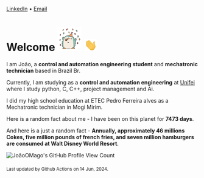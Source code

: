 [LinkedIn](https://www.linkedin.com/in/joão-pedro-gozzoli-b95641301/) &bull;
[Email](joaopedrogozzoli@gmail.com)

# Welcome <img src="happy.gif" height="64px" /> <img src="wave.gif" height="32px" />

I am João, a  **control and automation engineering student** and **mechatronic technician** based in Brazil Br.

Currently, I am studying as a **control and automation engineering** at [Unifei](https://unifei.edu.br) where I study python, C, C++, project management and Ai.

I did my high school education at ETEC Pedro Ferreira alves as a Mechatronic technician in Mogi Mirim.

Here is a random fact about me - I have been on this planet for **7473 days**.

And here is a just a random fact -  **Annually, approximately 46 millions Cokes, five million pounds of french fries, and seven million hamburgers are consumed at Walt Disney World Resort**.

![JoãoOMago's GitHub Profile View Count](https://komarev.com/ghpvc/?username=JoaoOMago)

<sub>Last updated by Github Actions on 14 Jun, 2024.</sub>
